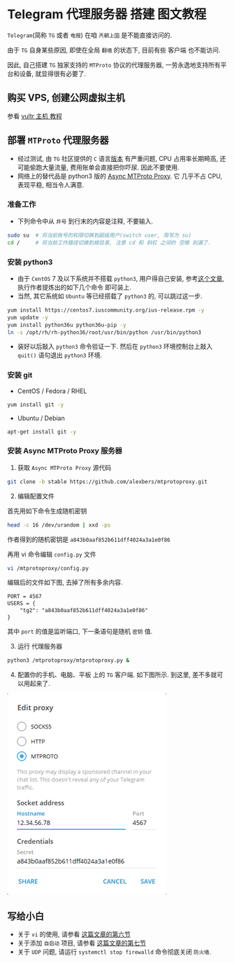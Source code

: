 # Telegram 代理服务器 搭建 图文教程

`Telegram`(简称 `TG` 或者 `电报`) 在咱 `兲朝上国` 是不能直接访问的. 

由于 `TG` 自身某些原因, 即使在全局 `翻墙` 的状态下, 目前有些 客户端 也不能访问.

因此, 自己搭建 `TG` 独家支持的 `MTProto` 协议的代理服务器, 一劳永逸地支持所有平台和设备, 就显得很有必要了.

## 购买 VPS, 创建公网虚拟主机
参看 [vultr 主机 教程](vultr.md#创建虚拟主机) 

## 部署 `MTProto` 代理服务器
- 经过测试, 由 `TG` 社区提供的 `C` 语言[版本](https://github.com/TelegramMessenger/MTProxy) 有严重问题, CPU 占用率长期畸高, 还可能偷跑大量流量, 费用账单会直接把你吓尿. 因此不要使用.
- 网络上的替代品是 python3 版的 [Async MTProto Proxy](https://github.com/alexbers/mtprotoproxy). 它 几乎不占 CPU, 表现平稳, 相当令人满意.

### 准备工作
- 下列命令中从 `井号` 到行末的内容是注释, 不要输入.
```bash
sudo su  # 将当前账号的权限切换到超级用户(switch user, 简写为 su)
cd /     # 将当前工作路径切换到根目录, 注意 cd 和 斜杠 之间的 空格 别漏了.
```

### 安装 python3 
- 由于 `CentOS` 7 及以下系统并不搭载 `python3`, 用户得自己安装, 参考[这个文章](https://www.scivision.co/python3-centos-install/), 执行作者提炼出的如下几个命令 即可装上. 
- 当然, 其它系统如 `Ubuntu` 等已经搭载了 `python3` 的, 可以跳过这一步.
```bash
yum install https://centos7.iuscommunity.org/ius-release.rpm -y
yum update -y
yum install python36u python36u-pip -y
ln -s /opt/rh/rh-python36/root/usr/bin/python /usr/bin/python3
```
- 装好以后敲入 `python3` 命令验证一下. 然后在 `python3` 环境控制台上敲入 `quit()` 语句退出 `python3` 环境.

### 安装 git
- CentOS / Fedora / RHEL
```bash
yum install git -y
```
- Ubuntu / Debian
```bash
apt-get install git -y
```

### 安装 Async MTProto Proxy 服务器

1. 获取 `Async MTProto Proxy` 源代码
```bash
git clone -b stable https://github.com/alexbers/mtprotoproxy.git
```

2. 编辑配置文件

首先用如下命令生成随机密钥
```bash
head -c 16 /dev/urandom | xxd -ps
```
作者得到的随机密钥是 `a843b0aaf852b611dff4024a3a1e0f86`

再用 vi 命令编辑 `config.py` 文件
```bash
vi /mtprotoproxy/config.py
```
编辑后的文件如下图, 去掉了所有多余内容.
```
PORT = 4567
USERS = {
    "tg2": "a843b0aaf852b611dff4024a3a1e0f86"
}
```
其中 `port` 的值是监听端口, 下一条语句是随机 `密钥` 值.

3. 运行  代理服务器
```bash
python3 /mtprotoproxy/mtprotoproxy.py &
```

4. 配置你的手机、电脑、平板 上的 `TG` 客户端. 如下图所示. 到这里, 差不多就可以用起来了.
<img src="mtproxy/mt-01.png" />


## 写给小白
- 关于 `vi` 的使用, 请参看 [这篇文章的第六节](ssr.md)
- 关于添加 `自启动` 项目, 请参看 [这篇文章的第七节](ssr.md)
- 关于 `UDP` 问题, 请运行 `systemctl stop firewalld` 命令彻底关闭 `防火墙`.
